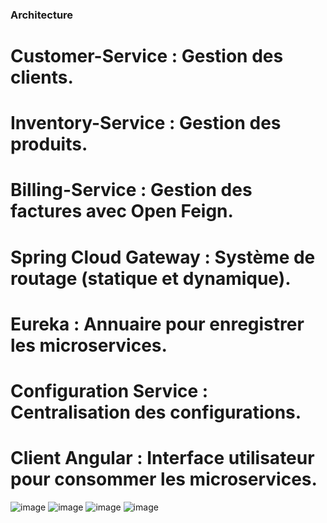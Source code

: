 
### Architecture
# Customer-Service : Gestion des clients.
# Inventory-Service : Gestion des produits.
# Billing-Service : Gestion des factures avec Open Feign.
# Spring Cloud Gateway : Système de routage (statique et dynamique).
# Eureka : Annuaire pour enregistrer les microservices.
# Configuration Service : Centralisation des configurations.
# Client Angular : Interface utilisateur pour consommer les microservices.

![image](https://github.com/user-attachments/assets/7a675ba7-fcc7-4f7c-aed1-3d624a700c7b)
![image](https://github.com/user-attachments/assets/62cc6e02-c834-4924-9a64-32ddc0a60799)
![image](https://github.com/user-attachments/assets/d07523e6-1f09-4468-bf97-034305f12700)
![image](https://github.com/user-attachments/assets/99cf6e7e-cb62-452b-b4a7-779f652dcbe4)




